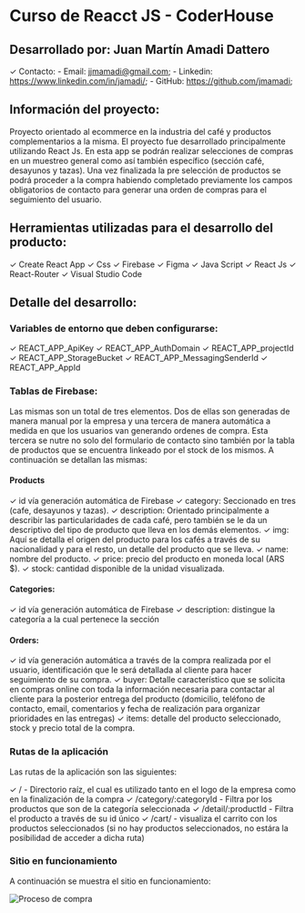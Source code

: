 # Curso de Reacct JS - CoderHouse

## Desarrollado por: Juan Martín Amadi Dattero

✓ Contacto:
    - Email: jjmamadi@gmail.com;
    - Linkedin: https://www.linkedin.com/in/jamadi/;
    - GitHub: https://github.com/jmamadi;

## Información del proyecto:

Proyecto orientado al ecommerce en la industria del café y productos complementarios a la misma. El proyecto fue desarrollado principalmente utilizando React Js. En esta app se podrán realizar selecciones de compras en un muestreo general como así también específico (sección café, desayunos y tazas). Una vez finalizada la pre selección de productos se podrá proceder a la compra habiendo completado previamente los campos obligatorios de contacto para generar una orden de compras para el seguimiento del usuario.

## Herramientas utilizadas para el desarrollo del producto:

✓ Create React App
✓ Css
✓ Firebase
✓ Figma
✓ Java Script
✓ React Js
✓ React-Router
✓ Visual Studio Code

## Detalle del desarrollo:

### Variables de entorno que deben configurarse:

✓ REACT_APP_ApiKey
✓ REACT_APP_AuthDomain
✓ REACT_APP_projectId
✓ REACT_APP_StorageBucket
✓ REACT_APP_MessagingSenderId
✓ REACT_APP_AppId

### Tablas de Firebase:
Las mismas son un total de tres elementos. Dos de ellas son generadas de manera manual por la empresa y una tercera de manera automática a medida en que los usuarios van generando ordenes de compra. Esta tercera se nutre no solo del formulario de contacto sino también por la tabla de productos que se encuentra linkeado por el stock de los mismos. A continuación se detallan las mismas:

#### Products
✓ id vía generación automática de Firebase
✓ category: Seccionado en tres (cafe, desayunos y tazas).
✓ description: Orientado principalmente a describir las particularidades de cada café, pero también se le da un descriptivo del tipo de producto que lleva en los demás elementos.
✓ img: Aquí se detalla el origen del producto para los cafés a través de su nacionalidad y para el resto, un detalle del producto que se lleva.
✓ name: nombre del producto.
✓ price: precio del producto en moneda local (ARS $).
✓ stock: cantidad disponible de la unidad visualizada.

#### Categories:
✓ id vía generación automática de Firebase
✓ description: distingue la categoría a la cual pertenece la sección

#### Orders:
✓ id vía generación automática a través de la compra realizada por el usuario, identificación que le será detallada al cliente para hacer seguimiento de su compra.
✓ buyer: Detalle característico que se solicita en compras online con toda la información necesaria para contactar al cliente para la posterior entrega del producto (domicilio, teléfono de contacto, email, comentarios y fecha de realización para organizar prioridades en las entregas)
✓ items: detalle del producto seleccionado, stock y precio total de la compra.

### Rutas de la aplicación

Las rutas de la aplicación son las siguientes:

✓ / - Directorio raíz, el cual es utilizado tanto en el logo de la empresa como en la finalización de la compra
✓ /category/:categoryId - Filtra por los productos que son de la categoría seleccionada
✓ /detail/:productId - Filtra el producto a través de su id único
✓ /cart/ - visualiza el carrito con los productos seleccionados (si no hay productos seleccionados, no estára la posibilidad de acceder a dicha ruta)

### Sitio en funcionamiento

A continuación se muestra el sitio en funcionamiento:

![Proceso de compra](https://agiongrande.github.io/deautor-react/deautor/public/proceso.gif)